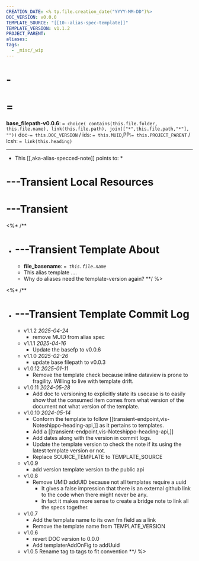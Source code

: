 ```yaml
---
CREATION_DATE: <% tp.file.creation_date("YYYY-MM-DD")%>
DOC_VERSION: v0.0.0
TEMPLATE_SOURCE: "[[10--alias-spec-template]]"
TEMPLATE_VERSION: v1.1.2
PROJECT_PARENT: 
aliases: 
tags:
  - _misc/_wip
---
```


# -

# =

**base_filepath-v0.0.6**: `= choice( contains(this.file.folder, this.file.name), link(this.file.path), join(["*",this.file.path,"*"], ""))` doc-`= this.DOC_VERSION` / ids: `= this.MUID`,PP:`= this.PROJECT_PARENT` / lcsh: `= link(this.heading)`



---

* This [[,aka-alias-specced-note]] points to:
  * 


# ---Transient Local Resources

# ---Transient

<%* /**
* # ---Transient Template About
  * **file_basename**: *`= this.file.name`*
  * This alias template ....
  * Why do aliases need the template-version again?
**/ %>

<%* /**
* # ---Transient Template Commit Log
  * v1.1.2 *2025-04-24*
    * remove MUID from alias spec
  * v1.1.1 *2025-04-16*
    * Update the basefp to v0.0.6
  * v1.1.0 *2025-02-26*
    * update base filepath to v0.0.3
  * v1.0.12 *2025-01-11*
    * Remove the template check because inline dataview is prone to fragility. Willing to live with template drift.
  * v1.0.11 *2024-05-28*
    * Add doc to versioning to explicitly state its usecase is to easily show that the consumed item comes from what version of the document not what version of the template.
  * v1.0.10 *2024-05-14*
    * Conform the template to follow [[transient-endpoint,vis-Noteshippo-heading-api,]] as it pertains to templates.
    * Add a [[transient-endpoint,vis-Noteshippo-heading-api,]]
    * Add dates along with the version in commit logs.
    * Update the template version to check the note if its using the latest template version or not.
    * Replace SOURCE_TEMPLATE to TEMPLATE_SOURCE
  * v1.0.9
    * add version template version to the public api
  * v1.0.8
    * Remove UMID addUID because not all templates require a uuid
      * It gives a false impression that there is an external github link to the code when there might never be any.
      * In fact it makes more sense to create a bridge note to link all the specs together.
  * v1.0.7
    * Add the template name to its own fm field as a link
    * Remove the template name from TEMPLATE_VERSION
  * v1.0.6
    * revert DOC version to 0.0.0
    * Add templaterAddOnFig to addUuid
  * v1.0.5 Rename tag to tags to fit convention
**/ %>
